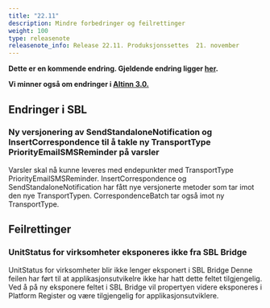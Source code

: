 ```yaml
---
title: "22.11"
description: Mindre forbedringer og feilrettinger
weight: 100
type: releasenote
releasenote_info: Release 22.11. Produksjonssettes  21. november
---
```

**Dette er en kommende endring. Gjeldende endring ligger [her](../22-10).**

**Vi minner også om endringer i [Altinn 3.0.](https://github.com/Altinn/altinn-studio/releases)**

## Endringer i SBL

### Ny versjonering av SendStandaloneNotification og InsertCorrespondence til å takle ny TransportType PriorityEmailSMSReminder på varsler

Varsler skal nå kunne leveres med endepunkter med TransportType PriorityEmailSMSReminder. InsertCorrespondence og SendStandaloneNotification har fått nye versjonerte metoder som tar imot den nye TransportTypen. CorrespondenceBatch tar også imot ny TransportType.

## Feilrettinger

### UnitStatus for virksomheter eksponeres ikke fra SBL Bridge

UnitStatus for virksomheter blir ikke lenger eksponert i SBL Bridge Denne feilen har ført til at applikasjonsutvikelre ikke har hatt dette feltet tilgjengelig. Ved å på ny eksponere feltet i SBL Bridge vil propertyen videre eksponeres i Platform Register og være tilgjengelig for applikasjonsutviklere.

